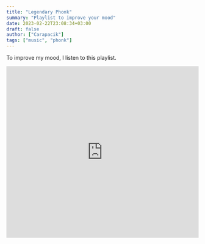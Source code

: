 ```yaml
---
title: "Legendary Phonk"
summary: "Playlist to improve your mood"
date: 2023-02-22T23:08:34+03:00
draft: false
author: ["Carapacik"]
tags: ["music", "phonk"]
---
```

To improve my mood, I listen to this playlist.

<iframe frameborder="0" style="border:none;width:100%;height:450px;" width="100%" height="400" src="https://music.yandex.ru/iframe/playlist/carapacik/1008">Listen <a href='https://music.yandex.ru/users/carapacik/playlists/1008'>Legendxry Phonk</a> — <a href='https://music.yandex.ru/users/carapacik'>Carapacik</a> on Yandex Music</iframe>
